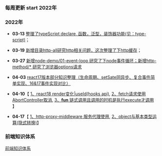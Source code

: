 <!--
 * @Author: your name
 * @Date: 2020-08-12 09:41:26
 * @Description: file content
-->
### 每周更新 start 2022年
### 2022年
- **03-13** <a href='https://github.com/zhailb666/my-source-code/tree/master/type-script'>整理了typeScript declare, 函数，泛型，装饰器功能(见：type-script)</a>；
- **03-19** <a href="https://github.com/zhailb666/my-source-code/tree/master/http-all">  新增目录http-all研究http相关问题，这次整理了下http缓存</a>；
- **03-27** <a href='https://github.com/zhailb666/my-source-code/tree/master/node-demo/01-event-loop'>新增node-demo/01-event-loop 研究了下node事件循环；新增http-method/* 研究了浏览器options请求</a>
- **04-03** <a href='https://github.com/zhailb666/my-source-code/tree/master/react17'> react17版本部分知识整理（生命周期、setSate同异步、复合事件简单实现、16&17事件实现对比）</a>

- **04-10**【
<a href='https://github.com/zhailb666/my-source-code/tree/master/react18'>1、react18 render变化|useId(hooks api)</a>, <a href='https://github.com/zhailb666/my-source-code/tree/master/http-all/03-abort-signal'>2、fetch请求使用AbortController取消</a>, <a href='https://github.com/zhailb666/my-source-code/tree/master/interview/0-chain-call.js'>3、**fun** 链式调用且调用的时机是执行execute才调用</a> 】

- **04-17**【
<a href='https://github.com/zhailb666/my-source-code/tree/master/http-all/04-http-proxy'>1、http-proxy-middleware 服务代理使用</a>, <a href='https://github.com/zhailb666/my-source-code/tree/master/interview/2-calculate.js'>2、object与基本类型运算(隐式转换)</a>】

### 前端知识体系
[前端知识体系](https://juejin.im/post/6860776234469720072)

